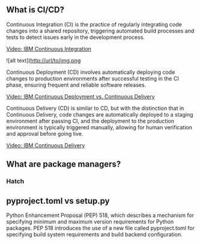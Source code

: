 ## What is CI/CD?

Continuous Integration (CI) is the practice of regularly integrating code changes into a shared repository, triggering automated build processes and tests to detect issues early in the development process.


[Video: IBM Continuous Integration](https://www.youtube.com/watch?v=1er2cjUq1UI)

![alt text]([http://url/to/img.png](https://github.com/farnoosh27/NLP/blob/db587c3d0dd0971a9578fea83b615774352eb6ba/DevOps/Screenshot%202023-07-31%20at%203.54.34%20PM.png])



Continuous Deployment (CD) involves automatically deploying code changes to production environments after successful testing in the CI phase, ensuring frequent and reliable software releases.

[Video: IBM Continuous Deployment vs. Continuous Delivery
]((https://github.com/farnoosh27/NLP/blob/db587c3d0dd0971a9578fea83b615774352eb6ba/DevOps/Screenshot%202023-07-31%20at%203.54.34%20PM.png))



Continuous Delivery (CD) is similar to CD, but with the distinction that in Continuous Delivery, code changes are automatically deployed to a staging environment after passing CI, and the deployment to the production environment is typically triggered manually, allowing for human verification and approval before going live.


[Video: IBM Continuous Delivery](https://www.youtube.com/watch?v=2TTU5BB-k9U)



## What are package managers?
### Hatch

## pyproject.toml vs setup.py 

Python Enhancement Proposal (PEP) 518, which describes a mechanism for specifying minimum and maximum version requirements for Python packages. PEP 518 introduces the use of a new file called pyproject.toml for specifying build system requirements and build backend configuration.
